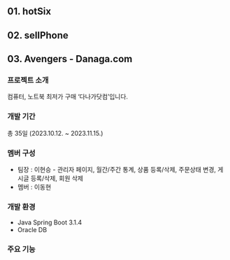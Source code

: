 ## 01. hotSix

## 02. sellPhone

## 03. Avengers - Danaga.com
### 프로젝트 소개
컴퓨터, 노트북 최저가 구매 ‘다나가닷컴’입니다.

### 개발 기간
총 35일 (2023.10.12. ~ 2023.11.15.)

### 멤버 구성
- 팀장 : 이현승 - 관리자 페이지, 월간/주간 통계, 상품 등록/삭제, 주문상태 변경, 게시글 등록/삭제, 회원 삭제
- 멤버 : 이동현

### 개발 환경
- Java Spring Boot 3.1.4
- Oracle DB

### 주요 기능
